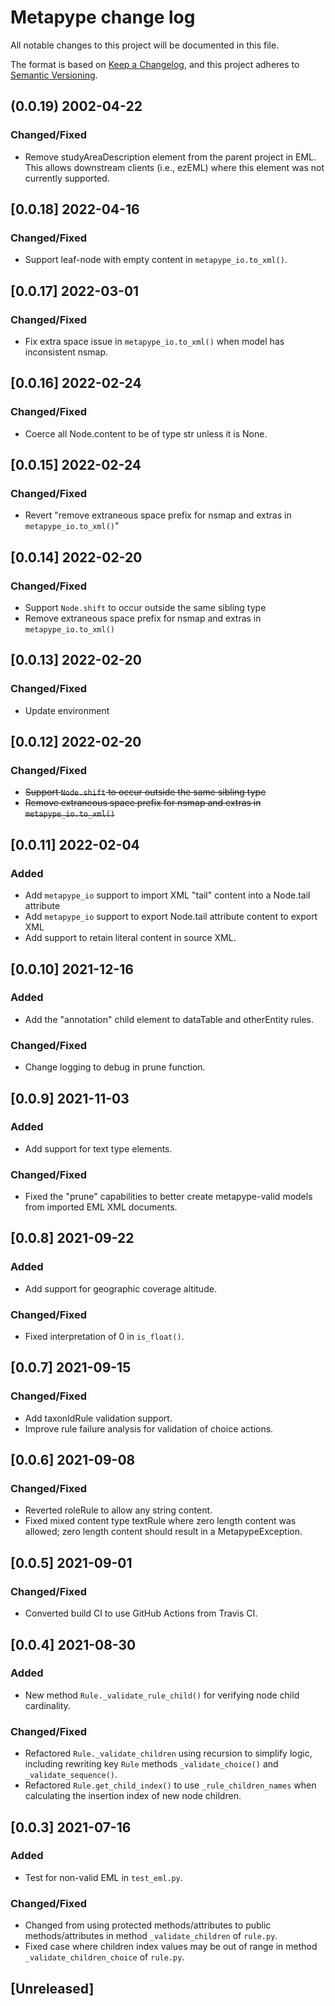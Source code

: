 # Metapype change log
All notable changes to this project will be documented in this file.

The format is based on [Keep a Changelog](https://keepachangelog.com/en/1.0.0/),
and this project adheres to [Semantic Versioning](https://semver.org/spec/v2.0.0.html).

## (0.0.19) 2002-04-22
### Changed/Fixed
- Remove studyAreaDescription element from the parent project in EML. This
  allows downstream clients (i.e., ezEML) where this element was not currently 
  supported.

## [0.0.18] 2022-04-16
### Changed/Fixed
- Support leaf-node with empty content in  `metapype_io.to_xml()`.

## [0.0.17] 2022-03-01
### Changed/Fixed
- Fix extra space issue in `metapype_io.to_xml()` when model has inconsistent nsmap.

## [0.0.16] 2022-02-24
### Changed/Fixed
- Coerce all Node.content to be of type str unless it is None.

## [0.0.15] 2022-02-24
### Changed/Fixed
- Revert "remove extraneous space prefix for nsmap and extras in `metapype_io.to_xml()`"

## [0.0.14] 2022-02-20
### Changed/Fixed
- Support `Node.shift` to occur outside the same sibling type
- Remove extraneous space prefix for nsmap and extras in `metapype_io.to_xml()`

## [0.0.13] 2022-02-20
### Changed/Fixed
- Update environment

## [0.0.12] 2022-02-20
### Changed/Fixed
- ~~Support `Node.shift` to occur outside the same sibling type~~
- ~~Remove extraneous space prefix for nsmap and extras in `metapype_io.to_xml()`~~

## [0.0.11] 2022-02-04
### Added
- Add `metapype_io` support to import XML "tail" content into a Node.tail attribute
- Add `metapype_io` support to export Node.tail attribute content to export XML
- Add support to retain literal content in source XML.

## [0.0.10] 2021-12-16
### Added
- Add the "annotation" child element to dataTable and otherEntity rules.
### Changed/Fixed
- Change logging to debug in prune function.

## [0.0.9] 2021-11-03
### Added
- Add support for text type elements.
### Changed/Fixed
- Fixed the "prune" capabilities to better create metapype-valid models from imported
  EML XML documents.

## [0.0.8] 2021-09-22
### Added
- Add support for geographic coverage altitude.
### Changed/Fixed
- Fixed interpretation of 0 in `is_float()`.

## [0.0.7] 2021-09-15
### Changed/Fixed
- Add taxonIdRule validation support.
- Improve rule failure analysis for validation of choice actions.

## [0.0.6] 2021-09-08
### Changed/Fixed
- Reverted roleRule to allow any string content.
- Fixed mixed content type textRule where zero length content was allowed; zero
  length content should result in a MetapypeException.

## [0.0.5] 2021-09-01
### Changed/Fixed
- Converted build CI to use GitHub Actions from Travis CI.

## [0.0.4] 2021-08-30
### Added
- New method `Rule._validate_rule_child()` for verifying node child cardinality. 
### Changed/Fixed
- Refactored `Rule._validate_children` using recursion to simplify logic, including
  rewriting key `Rule` methods `_validate_choice()` and `_validate_sequence()`.
- Refactored `Rule.get_child_index()` to use `_rule_children_names` when
  calculating the insertion index of new node children.

## [0.0.3] 2021-07-16
### Added
- Test for non-valid EML in `test_eml.py`.
### Changed/Fixed
- Changed from using protected methods/attributes to public
  methods/attributes in method `_validate_children` of `rule.py`.
- Fixed case where children index values may be out of range in method
  `_validate_children_choice` of `rule.py`.

## [Unreleased]
